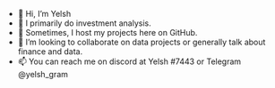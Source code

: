 - 👋 Hi, I’m Yelsh
- 👀 I primarily do investment analysis. 
- 🌱 Sometimes, I host my projects here on GitHub. 
- 💞️ I’m looking to collaborate on data projects or generally talk about finance and data. 
- 📫 You can reach me on discord at Yelsh #7443 or Telegram @yelsh_gram

<!---
yelshg/yelshg is a ✨ special ✨ repository because its `README.md` (this file) appears on your GitHub profile.
You can click the Preview link to take a look at your changes.
--->
